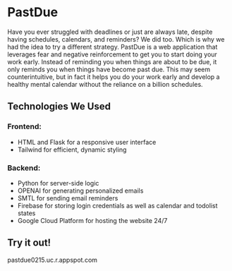 # PastDue
Have you ever struggled with deadlines or just are always late, despite having schedules, calendars, and reminders? We did too. Which is why we had the idea to try a different strategy. PastDue is a web application that leverages fear and negative reinforcement to get you to start doing your work early. Instead of reminding you when things are about to be due, it only reminds you when things have become past due. This may seem counterintuitive, but in fact it helps you do your work early and develop a healthy mental calendar without the reliance on a billion schedules.

## Technologies We Used

### Frontend:
- HTML and Flask for a responsive user interface
- Tailwind for efficient, dynamic styling

### Backend:
- Python for server-side logic
- OPENAI for generating personalized emails
- SMTL for sending email reminders
- Firebase for storing login credentials as well as calendar and todolist states
- Google Cloud Platform for hosting the website 24/7

## Try it out!

pastdue0215.uc.r.appspot.com
